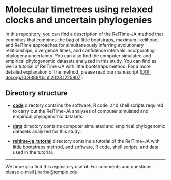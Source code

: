 # Molecular timetrees using relaxed clocks and uncertain phylogenies

In this repository, you can find a description of the RelTime-JA method that combines that combines the bag of little bootstraps, maximum likelihood, and RelTime approaches for simultaneously inferring evolutionary relationships, divergence times, and confidence intervals incorporating phylogeny uncertainty. You can also find the computer simulated and empirical phylogenomic datasets analyzed in this study. You can find as well a tutorial of RelTime-JA with little bootstraps method. For a more detailed explanation of the method, please read our manuscript (<a href="https://doi.org/10.3389/fbinf.2023.1225807">DOI: doi.org/10.3389/fbinf.2023.1225807</a>).

## Directory structure

   * **<a href="https://github.com/josebarbamontoya/pu_dating/tree/main/code/">code</a>** directory contains the software, R code, and shell scripts required to carry out the RelTime-JA analyses of computer simulated and empirical phylogenomic datasets.
   
   * **<a href="https://github.com/josebarbamontoya/pu_dating/tree/main/data/">data</a>** directory contains computer simulated and empirical phylogenomic datasets analyzed for this study.
   
   * **<a href="https://github.com/josebarbamontoya/pu_dating/tree/main/reltime-ja_tutorial/">reltime-ja_tutorial</a>** directory contains a tutorial of the RelTime-JA with little bootstraps method, and software, R code, shell scripts, and data used in the tutorial.

---
We hope you find this repository useful. For comments and questions please e-mail j.barba@temple.edu.
